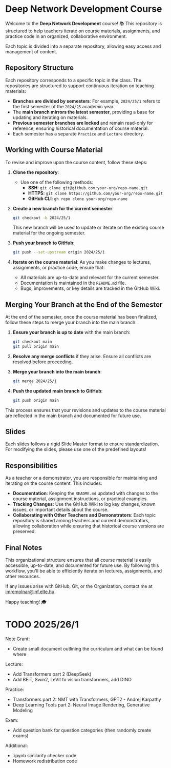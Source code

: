 
# Deep Network Development Course

Welcome to the **Deep Network Development** course! 📚 This repository is structured to help teachers iterate on course materials, assignments, and practice code in an organized, collaborative environment. 

Each topic is divided into a separate repository, allowing easy access and management of content.

## Repository Structure

Each repository corresponds to a specific topic in the class. The repositories are structured to support continuous iteration on teaching materials:

- **Branches are divided by semesters**: For example, `2024/25/1` refers to the first semester of the `2024/25` academic year.
- The **main branch mirrors the latest semester**, providing a base for updating and iterating on materials.
- **Previous semester branches are locked** and remain read-only for reference, ensuring historical documentation of course material.
- Each semester has a separate `Practice` and `Lecture` directory.

## Working with Course Material

To revise and improve upon the course content, follow these steps:

1. **Clone the repository**:
   - Use one of the following methods:
     - **SSH**: `git clone git@github.com:your-org/repo-name.git`
     - **HTTPS**: `git clone https://github.com/your-org/repo-name.git`
     - **GitHub CLI**: `gh repo clone your-org/repo-name`

2. **Create a new branch for the current semester**:
   ```bash
   git checkout -b 2024/25/1
   ```
   This new branch will be used to update or iterate on the existing course material for the ongoing semester.

3. **Push your branch to GitHub**:
   ```bash
   git push --set-upstream origin 2024/25/1
   ```

4. **Iterate on the course material**: As you make changes to lectures, assignments, or practice code, ensure that:
   - All materials are up-to-date and relevant for the current semester.
   - Documentation is maintained in the `README.md` file.
   - Bugs, improvements, or key details are tracked in the GitHub Wiki.

## Merging Your Branch at the End of the Semester

At the end of the semester, once the course material has been finalized, follow these steps to merge your branch into the main branch:

1. **Ensure your branch is up to date** with the main branch:
   ```bash
   git checkout main
   git pull origin main
   ```

2. **Resolve any merge conflicts** if they arise. Ensure all conflicts are resolved before proceeding.

3. **Merge your branch into the main branch**:
   ```bash
   git merge 2024/25/1
   ```

4. **Push the updated main branch to GitHub**:
   ```bash
   git push origin main
   ```

This process ensures that your revisions and updates to the course material are reflected in the main branch and documented for future use.

## Slides

Each slides follows a rigid Slide Master format to ensure standardization. For modifying the slides, please use one of the predefined layouts!

## Responsibilities

As a teacher or a demonstrator, you are responsible for maintaining and iterating on the course content. This includes:

- **Documentation**: Keeping the `README.md` updated with changes to the course material, assignment instructions, or practical examples.
- **Tracking Changes**: Use the GitHub Wiki to log key changes, known issues, or important details about the course.
- **Collaborating with Other Teachers and Demonstrators**: Each topic repository is shared among teachers and current demonstrators, allowing collaboration while ensuring that historical course versions are preserved.

## Final Notes

This organizational structure ensures that all course material is easily accessible, up-to-date, and documented for future use. By following this workflow, you'll be able to efficiently iterate on lectures, assignments, and other resources.

If any issues arise with GitHub, Git, or the Organization, contact me at [imremolnar@inf.elte.hu](mailto:imremolnar@inf.elte.hu).

Happy teaching! 🎓

# TODO 2025/26/1

Note Grant:
- Create small document outlining the curriculum and what can be found where

Lecture:
- Add Transformers part 2 (DeepSeek)
- Add BEiT, Swin2, LeVit to vision transformers, add DINO
  
Practice:
- Transformers part 2: NMT with Transformers, GPT2 - Andrej Karpathy
- Deep Learning Tools part 2: Neural Image Rendering, Generative Modeling

Exam:
- Add question bank for question categories (then randomly create exams)

Additional:
- .ipynb similarity checker code
- Homework redistribution code
